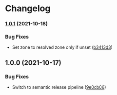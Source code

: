 # Changelog

### [1.0.1](https://gitlab.der-jd.de/containers/cert-manager-webhook-autodns/compare/1.0.0...1.0.1) (2021-10-18)


### Bug Fixes

* Set zone to resolved zone only if unset ([b3413d3](https://gitlab.der-jd.de/containers/cert-manager-webhook-autodns/commit/b3413d3fbf95f5e49e1afd796b2b05a15a620d6d))

## 1.0.0 (2021-10-17)


### Bug Fixes

* Switch to semantic release pipeline ([9e0cb06](https://gitlab.der-jd.de/containers/cert-manager-webhook-autodns/commit/9e0cb06c797221a0efd1202ea2834b9c6a5200c9))
